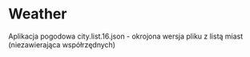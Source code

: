 # Weather
Aplikacja pogodowa
city.list.16.json - okrojona wersja pliku z listą miast (niezawierająca współrzędnych)
